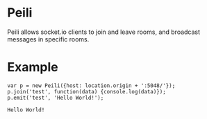 Peili
=======
Peili allows socket.io clients to join and leave rooms, and broadcast messages
in specific rooms.

Example
=======
```node
var p = new Peili({host: location.origin + ':5048/'});
p.join('test', function(data) {console.log(data)});
p.emit('test', 'Hello World!');

Hello World!
```